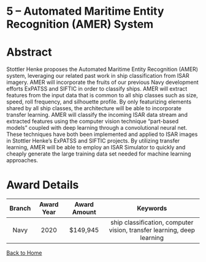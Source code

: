 
5 – Automated Maritime Entity Recognition (AMER) System
=======================================================

# Abstract


Stottler Henke proposes the Automated Maritime Entity Recognition (AMER) system, leveraging our related past work in ship classification from ISAR imagery. AMER will incorporate the fruits of our previous Navy development efforts ExPATSS and SIFTIC in order to classify ships. AMER will extract features from the input data that is common to all ship classes such as size, speed, roll frequency, and silhouette profile. By only featurizing elements shared by all ship classes, the architecture will be able to incorporate transfer learning. AMER will classify the incoming ISAR data stream and extracted features using the computer vision technique “part-based models” coupled with deep learning through a convolutional neural net. These techniques have both been implemented and applied to ISAR images in Stottler Henke’s ExPATSS and SIFTIC projects. By utilizing transfer learning, AMER will be able to employ an ISAR Simulator to quickly and cheaply generate the large training data set needed for machine learning approaches.  

# Award Details

|Branch|Award Year|Award Amount|Keywords|
| :---: | :---: | :---: | :---: |
|Navy|2020|$149,945|ship classification, computer vision, transfer learning, deep learning|
  
  


[Back to Home](https://github.com/chrischow/dod_sbir_awards/Reports/JH/#2122)